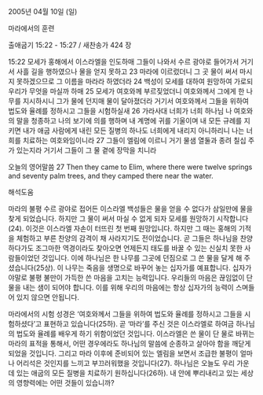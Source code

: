 2005년 04월 10일 (일)

마라에서의 훈련



출애굽기 15:22 - 15:27 / 새찬송가 424 장


15:22 모세가 홍해에서 이스라엘을 인도하매 그들이 나와서 수르 광야로 들어가서 거기서 사흘 길을 행하였으나 물을 얻지 못하고 23 마라에 이르렀더니 그 곳 물이 써서 마시지 못하겠으므로 그 이름을 마라라 하였더라 24 백성이 모세를 대하여 원망하여 가로되 우리가 무엇을 마실까 하매 25 모세가 여호와께 부르짖었더니 여호와께서 그에게 한 나무를 지시하시니 그가 물에 던지매 물이 달아졌더라 거기서 여호와께서 그들을 위하여 법도와 율례를 정하시고 그들을 시험하실새 26 가라사대 너희가 너희 하나님 나 여호와의 말을 청종하고 나의 보기에 의를 행하며 내 계명에 귀를 기울이며 내 모든 규례를 지키면 내가 애굽 사람에게 내린 모든 질병의 하나도 너희에게 내리지 아니하리니 나는 너희를 치료하는 여호와임이니라 27 그들이 엘림에 이르니 거기 물샘 열둘과 종려 칠십 주가 있는지라 거기서 그들이 그 물 곁에 장막을 치니라 

오늘의 영어말씀 
27 Then they came to Elim, where there were twelve springs and seventy palm trees, and they camped there near the water.

해석도움





마라의 불평 
수르 광야로 접어든 이스라엘 백성들은 물을 얻을 수 없다가 삼일만에 물을 찾게 되었습니다. 하지만 그 물이 써서 마실 수 없게 되자 모세를 원망하기 시작합니다(24). 이것은 이스라엘 자손이 터뜨린 첫 번째 원망입니다. 하지만 그 때는 홍해의 기적을 체험하고 부른 찬양의 감격이 채 사라지기도 전이었습니다. 곧 그들은 하나님을 찬양하다가도 조그마한 역경이라도 찾아오면 언제든지 태도를 바꿀 수 있는 신실치 못한 사람들이었던 것입니다. 이에 하나님은 한 나무를 그곳에 던짐으로 그 쓴 물을 달게 해 주셨습니다(25상). 이 나무는 죽음을 생명으로 바꾸어 놓는 십자가를 예표합니다. 십자가야말로 불평 불만이 가득한 쓴 마음을 고치는 능력입니다. 우리들의 마음은 끊임없이 단물을 내는 샘이 되어야 합니다. 이를 위해 우리의 마음에는 항상 십자가의 능력이 스며들어 있지 않으면 안됩니다. 

마라에서의 시험 
성경은 ‘여호와께서 그들을 위하여 법도와 율례를 정하시고 그들을 시험하셨다’고 표현하고 있습니다(25하). 곧 ‘마라’를 주신 것은 이스라엘로 하여금 하나님의 법도와 율례를 배우게 하기 위함이었던 것입니다. 이스라엘은 쓴 물이 단 물로 바뀌는 마라의 표적을 통해서, 어떤 경우에라도 하나님의 말씀에 순종하고 살아야 함을 깨닫게 되었을 것입니다. 그리고 마라 이후에 준비되어 있는 엘림을 보면서 조급한 불평이 얼마나 어리석은 것인지를 느끼고 부끄러워했을 것입니다(27). 하나님은 오늘도 우리 가운데 있는 애굽의 모든 질병을 치료하기 원하십니다(26하). 내 안에 뿌리내리고 있는 세상의 영향력에는 어떤 것들이 있습니까?